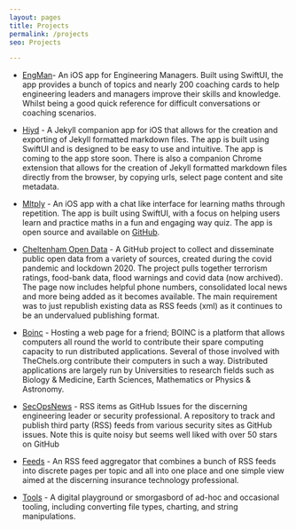 ```yaml
---
layout: pages
title: Projects
permalink: /projects
seo: Projects

---
```


- [EngMan](/#coming-soon)- An iOS app for Engineering Managers. Built using SwiftUI, the app provides a bunch of topics and nearly 200 coaching cards to help engineering leaders and managers improve their skills and knowledge. Whilst being a good quick reference for difficult conversations or coaching scenarios.

- [Hiyd](https://apps.apple.com/gb/app/hiyd/id6746853559) - A Jekyll companion app for iOS that allows for the creation and exporting of Jekyll formatted markdown files. The app is built using SwiftUI and is designed to be easy to use and intuitive. The app is coming to the app store soon. There is also a companion Chrome extension that allows for the creation of Jekyll formatted markdown files directly from the browser, by copying urls, select page content and site metadata.

- [Mltply](https://apps.apple.com/gb/app/mltply/id6747147316) - An iOS app with a chat like interface for learning maths through repetition. The app is built using SwiftUI, with a focus on helping users learn and practice maths in a fun and engaging way quiz. The app is open source and available on [GitHub](https://github.com/mat-0/Mltply).

- [Cheltenham Open Data](https://cod.thechels.uk) - A GitHub project to collect and disseminate public open data from a variety of sources, created during the covid pandemic and lockdown 2020. The project pulls together terrorism ratings, food-bank data, flood warnings and covid data (now archived). The page now includes helpful phone numbers, consolidated local news and more being added as it becomes available. The main requirement was to just republish existing data as RSS feeds (xml) as it continues to be an undervalued publishing format.

- [Boinc](https://boinc.thechels.uk) - Hosting a web page for a friend; BOINC is a platform that allows computers all round the world to contribute their spare computing capacity to run distributed applications. Several of those involved with TheChels.org contribute their computers in such a way. Distributed applications are largely run by Universities to research fields such as Biology & Medicine, Earth Sciences, Mathematics or Physics & Astronomy.

- [SecOpsNews](https://github.com/SecOpsNews/news) - RSS items as GitHub Issues for the discerning engineering leader or security professional. A repository to track and publish third party (RSS) feeds from various security sites as GitHub issues. Note this is quite noisy but seems well liked with over 50 stars on GitHub

- [Feeds](https://feeds.thechels.uk/) - An RSS feed aggregator that combines a bunch of RSS feeds into discrete pages per topic and all into one place and one simple view aimed at the discerning insurance technology professional.

- [Tools](https://tools.thechels.uk) - A digital playground or smorgasbord of ad-hoc and occasional tooling, including converting file types, charting, and string manipulations.
